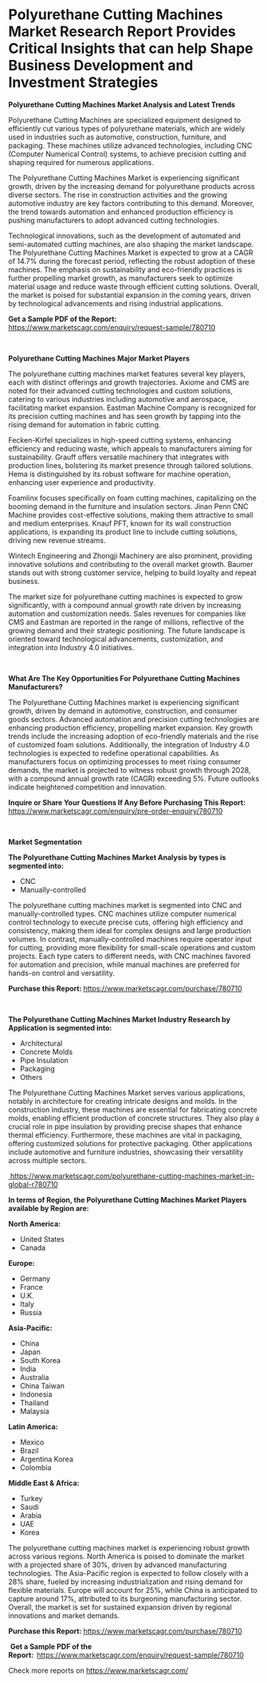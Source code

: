 <p><h1>Polyurethane Cutting Machines Market Research Report Provides Critical Insights that can help Shape Business Development and Investment Strategies</h1></p><p><strong>Polyurethane Cutting Machines Market Analysis and Latest Trends</strong></p>
<p><p>Polyurethane Cutting Machines are specialized equipment designed to efficiently cut various types of polyurethane materials, which are widely used in industries such as automotive, construction, furniture, and packaging. These machines utilize advanced technologies, including CNC (Computer Numerical Control) systems, to achieve precision cutting and shaping required for numerous applications.</p><p>The Polyurethane Cutting Machines Market is experiencing significant growth, driven by the increasing demand for polyurethane products across diverse sectors. The rise in construction activities and the growing automotive industry are key factors contributing to this demand. Moreover, the trend towards automation and enhanced production efficiency is pushing manufacturers to adopt advanced cutting technologies.</p><p>Technological innovations, such as the development of automated and semi-automated cutting machines, are also shaping the market landscape. The Polyurethane Cutting Machines Market is expected to grow at a CAGR of 14.7% during the forecast period, reflecting the robust adoption of these machines. The emphasis on sustainability and eco-friendly practices is further propelling market growth, as manufacturers seek to optimize material usage and reduce waste through efficient cutting solutions. Overall, the market is poised for substantial expansion in the coming years, driven by technological advancements and rising industrial applications.</p></p>
<p><strong>Get a Sample PDF of the Report:&nbsp;</strong> <a href="https://www.marketscagr.com/enquiry/request-sample/780710?utm_campaign=2014&utm_medium=2&utm_source=Github&utm_content=ia&utm_term=30122024&utm_id=polyurethane-cutting-machines">https://www.marketscagr.com/enquiry/request-sample/780710</a></p>
<p>&nbsp;</p>
<p><strong>Polyurethane Cutting Machines Major Market Players</strong></p>
<p><p>The polyurethane cutting machines market features several key players, each with distinct offerings and growth trajectories. Axiome and CMS are noted for their advanced cutting technologies and custom solutions, catering to various industries including automotive and aerospace, facilitating market expansion. Eastman Machine Company is recognized for its precision cutting machines and has seen growth by tapping into the rising demand for automation in fabric cutting.</p><p>Fecken-Kirfel specializes in high-speed cutting systems, enhancing efficiency and reducing waste, which appeals to manufacturers aiming for sustainability. Grauff offers versatile machinery that integrates with production lines, bolstering its market presence through tailored solutions. Hema is distinguished by its robust software for machine operation, enhancing user experience and productivity.</p><p>Foamlinx focuses specifically on foam cutting machines, capitalizing on the booming demand in the furniture and insulation sectors. Jinan Penn CNC Machine provides cost-effective solutions, making them attractive to small and medium enterprises. Knauf PFT, known for its wall construction applications, is expanding its product line to include cutting solutions, driving new revenue streams.</p><p>Wintech Engineering and Zhongji Machinery are also prominent, providing innovative solutions and contributing to the overall market growth. Baumer stands out with strong customer service, helping to build loyalty and repeat business.</p><p>The market size for polyurethane cutting machines is expected to grow significantly, with a compound annual growth rate driven by increasing automation and customization needs. Sales revenues for companies like CMS and Eastman are reported in the range of millions, reflective of the growing demand and their strategic positioning. The future landscape is oriented toward technological advancements, customization, and integration into Industry 4.0 initiatives.</p></p>
<p>&nbsp;</p>
<p><strong>What Are The Key Opportunities For Polyurethane Cutting Machines Manufacturers?</strong></p>
<p><p>The Polyurethane Cutting Machines market is experiencing significant growth, driven by demand in automotive, construction, and consumer goods sectors. Advanced automation and precision cutting technologies are enhancing production efficiency, propelling market expansion. Key growth trends include the increasing adoption of eco-friendly materials and the rise of customized foam solutions. Additionally, the integration of Industry 4.0 technologies is expected to redefine operational capabilities. As manufacturers focus on optimizing processes to meet rising consumer demands, the market is projected to witness robust growth through 2028, with a compound annual growth rate (CAGR) exceeding 5%. Future outlooks indicate heightened competition and innovation.</p></p>
<p><strong>Inquire or Share Your Questions If Any Before Purchasing This Report:</strong> <a href="https://www.marketscagr.com/enquiry/pre-order-enquiry/780710?utm_campaign=2014&utm_medium=2&utm_source=Github&utm_content=ia&utm_term=30122024&utm_id=polyurethane-cutting-machines">https://www.marketscagr.com/enquiry/pre-order-enquiry/780710</a></p>
<p>&nbsp;</p>
<p><strong>Market Segmentation</strong></p>
<p><strong>The Polyurethane Cutting Machines Market Analysis by types is segmented into:</strong></p>
<p><ul><li>CNC</li><li>Manually-controlled</li></ul></p>
<p><p>The polyurethane cutting machines market is segmented into CNC and manually-controlled types. CNC machines utilize computer numerical control technology to execute precise cuts, offering high efficiency and consistency, making them ideal for complex designs and large production volumes. In contrast, manually-controlled machines require operator input for cutting, providing more flexibility for small-scale operations and custom projects. Each type caters to different needs, with CNC machines favored for automation and precision, while manual machines are preferred for hands-on control and versatility.</p></p>
<p><strong>Purchase this Report:&nbsp;</strong><a href="https://www.marketscagr.com/purchase/780710?utm_campaign=2014&utm_medium=2&utm_source=Github&utm_content=ia&utm_term=30122024&utm_id=polyurethane-cutting-machines">https://www.marketscagr.com/purchase/780710</a></p>
<p>&nbsp;</p>
<p><strong>The Polyurethane Cutting Machines Market Industry Research by Application is segmented into:</strong></p>
<p><ul><li>Architectural</li><li>Concrete Molds</li><li>Pipe Insulation</li><li>Packaging</li><li>Others</li></ul></p>
<p><p>The Polyurethane Cutting Machines Market serves various applications, notably in architecture for creating intricate designs and molds. In the construction industry, these machines are essential for fabricating concrete molds, enabling efficient production of concrete structures. They also play a crucial role in pipe insulation by providing precise shapes that enhance thermal efficiency. Furthermore, these machines are vital in packaging, offering customized solutions for protective packaging. Other applications include automotive and furniture industries, showcasing their versatility across multiple sectors.</p></p>
<p><a href="https://www.marketscagr.com/polyurethane-cutting-machines-market-in-global-r780710?utm_campaign=2014&utm_medium=2&utm_source=Github&utm_content=ia&utm_term=30122024&utm_id=polyurethane-cutting-machines">&nbsp;https://www.marketscagr.com/polyurethane-cutting-machines-market-in-global-r780710</a></p>
<p><strong>In terms of Region, the Polyurethane Cutting Machines Market Players available by Region are:</strong></p>
<p>
    <p> <strong> North America: </strong>
        <ul>
            <li>United States</li>
            <li>Canada</li>
        </ul>
        </p> 
    <p> <strong> Europe: </strong>
        <ul>
            <li>Germany</li>
            <li>France</li>
            <li>U.K.</li>
            <li>Italy</li>
            <li>Russia</li>
        </ul>
        </p> 
    <p> <strong> Asia-Pacific: </strong>
        <ul>
            <li>China</li>
            <li>Japan</li>
            <li>South Korea</li>
            <li>India</li>
            <li>Australia</li>
            <li>China Taiwan</li>
            <li>Indonesia</li>
            <li>Thailand</li>
            <li>Malaysia</li>
        </ul>
        </p> 
    <p> <strong> Latin America: </strong>
        <ul>
            <li>Mexico</li>
            <li>Brazil</li>
            <li>Argentina Korea</li>
            <li>Colombia</li>
        </ul>
        </p> 
    <p> <strong> Middle East & Africa: </strong>
        <ul>
            <li>Turkey</li>
            <li>Saudi</li>
            <li>Arabia</li>
            <li>UAE</li>
            <li>Korea</li>
        </ul>
    </p>
    </p>
<p><p>The polyurethane cutting machines market is experiencing robust growth across various regions. North America is poised to dominate the market with a projected share of 30%, driven by advanced manufacturing technologies. The Asia-Pacific region is expected to follow closely with a 28% share, fueled by increasing industrialization and rising demand for flexible materials. Europe will account for 25%, while China is anticipated to capture around 17%, attributed to its burgeoning manufacturing sector. Overall, the market is set for sustained expansion driven by regional innovations and market demands.</p></p>
<p><strong>Purchase this Report: </strong><a href="https://www.marketscagr.com/purchase/780710?utm_campaign=2014&utm_medium=2&utm_source=Github&utm_content=ia&utm_term=30122024&utm_id=polyurethane-cutting-machines">https://www.marketscagr.com/purchase/780710</a></p>
<p>&nbsp;<strong>Get a Sample PDF of the Report:&nbsp;&nbsp;</strong><a href="https://www.marketscagr.com/enquiry/request-sample/780710?utm_campaign=2014&utm_medium=2&utm_source=Github&utm_content=ia&utm_term=30122024&utm_id=polyurethane-cutting-machines">https://www.marketscagr.com/enquiry/request-sample/780710</a></p>
<p><strong></strong></p>
<p>Check more reports on <a href="https://www.marketscagr.com/?utm_campaign=2014&utm_medium=2&utm_source=Github&utm_content=ia&utm_term=30122024&utm_id=polyurethane-cutting-machines">https://www.marketscagr.com/</a></p>